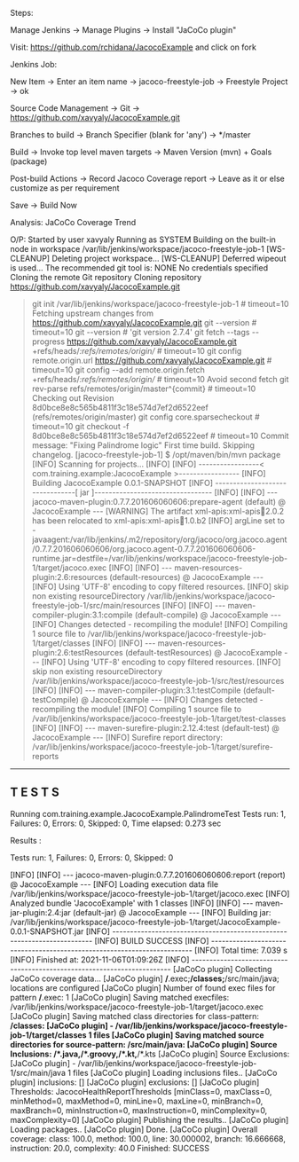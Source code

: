 Steps:

Manage Jenkins -> Manage Plugins -> Install "JaCoCo plugin"

Visit: https://github.com/rchidana/JacocoExample and click on fork

Jenkins Job: 

New Item -> Enter an item name -> jacoco-freestyle-job -> Freestyle Project -> ok

Source Code Management -> Git -> https://github.com/xavyaly/JacocoExample.git

Branches to build -> Branch Specifier (blank for 'any') -> */master

Build -> Invoke top level maven targets -> Maven Version (mvn) + Goals (package)

Post-build Actions -> Record Jacoco Coverage report -> Leave as it or else customize as per requirement

Save -> Build Now

Analysis: JaCoCo Coverage Trend

O/P:
Started by user xavyaly
Running as SYSTEM
Building on the built-in node in workspace /var/lib/jenkins/workspace/jacoco-freestyle-job-1
[WS-CLEANUP] Deleting project workspace...
[WS-CLEANUP] Deferred wipeout is used...
The recommended git tool is: NONE
No credentials specified
Cloning the remote Git repository
Cloning repository https://github.com/xavyaly/JacocoExample.git
 > git init /var/lib/jenkins/workspace/jacoco-freestyle-job-1 # timeout=10
Fetching upstream changes from https://github.com/xavyaly/JacocoExample.git
 > git --version # timeout=10
 > git --version # 'git version 2.7.4'
 > git fetch --tags --progress https://github.com/xavyaly/JacocoExample.git +refs/heads/*:refs/remotes/origin/* # timeout=10
 > git config remote.origin.url https://github.com/xavyaly/JacocoExample.git # timeout=10
 > git config --add remote.origin.fetch +refs/heads/*:refs/remotes/origin/* # timeout=10
Avoid second fetch
 > git rev-parse refs/remotes/origin/master^{commit} # timeout=10
Checking out Revision 8d0bce8e8c565b4811f3c18e574d7ef2d6522eef (refs/remotes/origin/master)
 > git config core.sparsecheckout # timeout=10
 > git checkout -f 8d0bce8e8c565b4811f3c18e574d7ef2d6522eef # timeout=10
Commit message: "Fixing Palindrome logic"
First time build. Skipping changelog.
[jacoco-freestyle-job-1] $ /opt/maven/bin/mvn package
[INFO] Scanning for projects...
[INFO] 
[INFO] -----------------< com.training.example:JacocoExample >-----------------
[INFO] Building JacocoExample 0.0.1-SNAPSHOT
[INFO] --------------------------------[ jar ]---------------------------------
[INFO] 
[INFO] --- jacoco-maven-plugin:0.7.7.201606060606:prepare-agent (default) @ JacocoExample ---
[WARNING] The artifact xml-apis:xml-apis:jar:2.0.2 has been relocated to xml-apis:xml-apis:jar:1.0.b2
[INFO] argLine set to -javaagent:/var/lib/jenkins/.m2/repository/org/jacoco/org.jacoco.agent/0.7.7.201606060606/org.jacoco.agent-0.7.7.201606060606-runtime.jar=destfile=/var/lib/jenkins/workspace/jacoco-freestyle-job-1/target/jacoco.exec
[INFO] 
[INFO] --- maven-resources-plugin:2.6:resources (default-resources) @ JacocoExample ---
[INFO] Using 'UTF-8' encoding to copy filtered resources.
[INFO] skip non existing resourceDirectory /var/lib/jenkins/workspace/jacoco-freestyle-job-1/src/main/resources
[INFO] 
[INFO] --- maven-compiler-plugin:3.1:compile (default-compile) @ JacocoExample ---
[INFO] Changes detected - recompiling the module!
[INFO] Compiling 1 source file to /var/lib/jenkins/workspace/jacoco-freestyle-job-1/target/classes
[INFO] 
[INFO] --- maven-resources-plugin:2.6:testResources (default-testResources) @ JacocoExample ---
[INFO] Using 'UTF-8' encoding to copy filtered resources.
[INFO] skip non existing resourceDirectory /var/lib/jenkins/workspace/jacoco-freestyle-job-1/src/test/resources
[INFO] 
[INFO] --- maven-compiler-plugin:3.1:testCompile (default-testCompile) @ JacocoExample ---
[INFO] Changes detected - recompiling the module!
[INFO] Compiling 1 source file to /var/lib/jenkins/workspace/jacoco-freestyle-job-1/target/test-classes
[INFO] 
[INFO] --- maven-surefire-plugin:2.12.4:test (default-test) @ JacocoExample ---
[INFO] Surefire report directory: /var/lib/jenkins/workspace/jacoco-freestyle-job-1/target/surefire-reports

-------------------------------------------------------
 T E S T S
-------------------------------------------------------
Running com.training.example.JacocoExample.PalindromeTest
Tests run: 1, Failures: 0, Errors: 0, Skipped: 0, Time elapsed: 0.273 sec

Results :

Tests run: 1, Failures: 0, Errors: 0, Skipped: 0

[INFO] 
[INFO] --- jacoco-maven-plugin:0.7.7.201606060606:report (report) @ JacocoExample ---
[INFO] Loading execution data file /var/lib/jenkins/workspace/jacoco-freestyle-job-1/target/jacoco.exec
[INFO] Analyzed bundle 'JacocoExample' with 1 classes
[INFO] 
[INFO] --- maven-jar-plugin:2.4:jar (default-jar) @ JacocoExample ---
[INFO] Building jar: /var/lib/jenkins/workspace/jacoco-freestyle-job-1/target/JacocoExample-0.0.1-SNAPSHOT.jar
[INFO] ------------------------------------------------------------------------
[INFO] BUILD SUCCESS
[INFO] ------------------------------------------------------------------------
[INFO] Total time:  7.039 s
[INFO] Finished at: 2021-11-06T01:09:26Z
[INFO] ------------------------------------------------------------------------
[JaCoCo plugin] Collecting JaCoCo coverage data...
[JaCoCo plugin] **/**.exec;**/classes;**/src/main/java; locations are configured
[JaCoCo plugin] Number of found exec files for pattern **/**.exec: 1
[JaCoCo plugin] Saving matched execfiles:  /var/lib/jenkins/workspace/jacoco-freestyle-job-1/target/jacoco.exec
[JaCoCo plugin] Saving matched class directories for class-pattern: **/classes: 
[JaCoCo plugin]  - /var/lib/jenkins/workspace/jacoco-freestyle-job-1/target/classes 1 files
[JaCoCo plugin] Saving matched source directories for source-pattern: **/src/main/java: 
[JaCoCo plugin] Source Inclusions: **/*.java,**/*.groovy,**/*.kt,**/*.kts
[JaCoCo plugin] Source Exclusions: 
[JaCoCo plugin] - /var/lib/jenkins/workspace/jacoco-freestyle-job-1/src/main/java 1 files
[JaCoCo plugin] Loading inclusions files..
[JaCoCo plugin] inclusions: []
[JaCoCo plugin] exclusions: []
[JaCoCo plugin] Thresholds: JacocoHealthReportThresholds [minClass=0, maxClass=0, minMethod=0, maxMethod=0, minLine=0, maxLine=0, minBranch=0, maxBranch=0, minInstruction=0, maxInstruction=0, minComplexity=0, maxComplexity=0]
[JaCoCo plugin] Publishing the results..
[JaCoCo plugin] Loading packages..
[JaCoCo plugin] Done.
[JaCoCo plugin] Overall coverage: class: 100.0, method: 100.0, line: 30.000002, branch: 16.666668, instruction: 20.0, complexity: 40.0
Finished: SUCCESS

